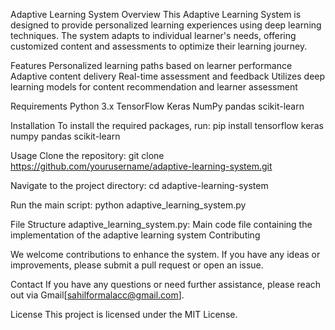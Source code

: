 Adaptive Learning System
Overview
This Adaptive Learning System is designed to provide personalized learning experiences using deep learning techniques. The system adapts to individual learner's needs, offering customized content and assessments to optimize their learning journey.

Features
Personalized learning paths based on learner performance
Adaptive content delivery
Real-time assessment and feedback
Utilizes deep learning models for content recommendation and learner assessment

Requirements
Python 3.x
TensorFlow
Keras
NumPy
pandas
scikit-learn

Installation
To install the required packages, run:
pip install tensorflow keras numpy pandas scikit-learn


Usage
Clone the repository:
git clone https://github.com/yourusername/adaptive-learning-system.git


Navigate to the project directory:
cd adaptive-learning-system


Run the main script:
python adaptive_learning_system.py

File Structure
adaptive_learning_system.py: Main code file containing the implementation of the adaptive learning system
Contributing

We welcome contributions to enhance the system. If you have any ideas or improvements, please submit a pull request or open an issue.

Contact
If you have any questions or need further assistance, please reach out via Gmail[sahilformalacc@gmail.com].

License
This project is licensed under the MIT License.








